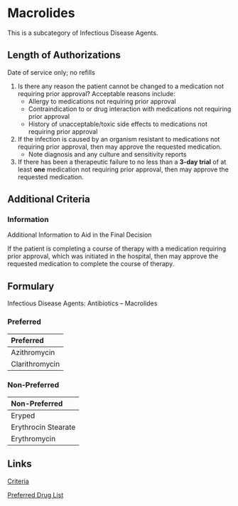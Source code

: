 # Macrolides

This is a subcategory of Infectious Disease Agents.

## Length of Authorizations

Date of service only; no refills

1.  Is there any reason the patient cannot be changed to a medication not requiring prior approval? Acceptable reasons include:
    -   Allergy to medications not requiring prior approval
    -   Contraindication to or drug interaction with medications not requiring prior approval
    -   History of unacceptable/toxic side effects to medications not requiring prior approval
2.  If the infection is caused by an organism resistant to medications not requiring prior approval, then may approve the requested medication.
    -   Note diagnosis and any culture and sensitivity reports
3.  If there has been a therapeutic failure to no less than a **3-day trial** of at least **one** medication not requiring prior approval, then may approve the requested medication.

## Additional Criteria

### Information

Additional Information to Aid in the Final Decision

If the patient is completing a course of therapy with a medication requiring prior approval, which was initiated in the hospital, then may approve the requested medication to complete the course of therapy.

## Formulary

Infectious Disease Agents: Antibiotics – Macrolides

### Preferred

| Preferred      |
| :------------- |
| Azithromycin   |
| Clarithromycin |

### Non-Preferred

| Non-Preferred       |
| :------------------ |
| Eryped              |
| Erythrocin Stearate |
| Erythromycin        |

## Links

[Criteria](https://pharmacy.medicaid.ohio.gov/sites/default/files/20221001_UPDL_Criteria_APPROVED.pdf#page=75)

[Preferred Drug List](https://pharmacy.medicaid.ohio.gov/sites/default/files/20221001_UPDL_APPROVED_.pdf#page=26)
